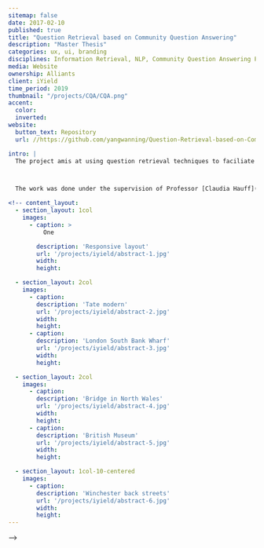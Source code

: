 ```yaml
---
sitemap: false
date: 2017-02-10
published: true
title: "Question Retrieval based on Community Question Answering"
description: "Master Thesis"
categories: ux, ui, branding
disciplines: Information Retrieval, NLP, Community Question Answering Platform
media: Website
ownership: Alliants
client: iYield
time_period: 2019
thumbnail: "/projects/CQA/CQA.png"
accent:
  color:
  inverted:
website:
  button_text: Repository
  url: //https://github.com/yangwanning/Question-Retrieval-based-on-Community-Question-Answering

intro: |
  The project amis at using question retrieval techniques to faciliate Community Question Answering (CQA) platforms. Traditionally, users need to wait for their answers from other online users and the waiting time could be very long. Assuming that if we can use retrieval technique to find some historical questions that similar to users' questions, the system just need to return those historical questions' answers to users directly. This approach can greatly increase the user experience.



  The work was done under the supervision of Professor [Claudia Hauff](//https://chauff.github.io/) in [Web Information Systems group](//https://www.tudelft.nl/ewi/over-de-faculteit/afdelingen/software-technology/web-information-systems/) of TU Delft. You can check more technical details in my [Github](//https://github.com/yangwanning/Question-Retrieval-based-on-Community-Question-Answering) or my [thesis repository](//https://repository.tudelft.nl/islandora/object/uuid%3A2a0538ba-c79e-4572-bdb7-c82db303f169).

<!-- content_layout:
  - section_layout: 1col
    images:
      - caption: >
          One

        description: 'Responsive layout'
        url: '/projects/iyield/abstract-1.jpg'
        width:
        height:

  - section_layout: 2col
    images:
      - caption:
        description: 'Tate modern'
        url: '/projects/iyield/abstract-2.jpg'
        width:
        height:
      - caption:
        description: 'London South Bank Wharf'
        url: '/projects/iyield/abstract-3.jpg'
        width:
        height:

  - section_layout: 2col
    images:
      - caption:
        description: 'Bridge in North Wales'
        url: '/projects/iyield/abstract-4.jpg'
        width:
        height:
      - caption:
        description: 'British Museum'
        url: '/projects/iyield/abstract-5.jpg'
        width:
        height:

  - section_layout: 1col-10-centered
    images:
      - caption:
        description: 'Winchester back streets'
        url: '/projects/iyield/abstract-6.jpg'
        width:
        height:
---
```

 -->